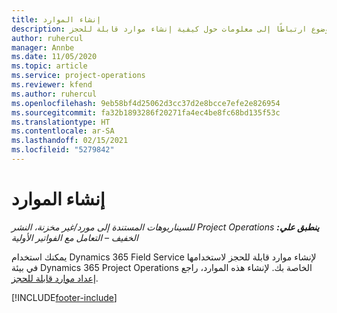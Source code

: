 ```yaml
---
title: إنشاء الموارد
description: يوفر هذا الموضوع ارتباطًا إلى معلومات حول كيفية إنشاء موارد قابلة للحجز.
author: ruhercul
manager: Annbe
ms.date: 11/05/2020
ms.topic: article
ms.service: project-operations
ms.reviewer: kfend
ms.author: ruhercul
ms.openlocfilehash: 9eb58bf4d25062d3cc37d2e8bcce7efe2e826954
ms.sourcegitcommit: fa32b1893286f20271fa4ec4be8fc68bd135f53c
ms.translationtype: HT
ms.contentlocale: ar-SA
ms.lasthandoff: 02/15/2021
ms.locfileid: "5279842"
---
```

# <a name="create-resources"></a>إنشاء الموارد

_**ينطبق علي:** ‏‫Project Operations للسيناريوهات المستندة إلى مورد/غير مخزنة‬، ‏‫النشر الخفيف – التعامل مع الفواتير الأولية‬_

يمكنك استخدام Dynamics 365 Field Service لإنشاء موارد قابلة للحجز لاستخدامها في بيئة Dynamics 365 Project Operations الخاصة بك. لإنشاء هذه الموارد، راجع [إعداد موارد قابلة للحجز](https://docs.microsoft.com/dynamics365/field-service/set-up-bookable-resources).


[!INCLUDE[footer-include](../includes/footer-banner.md)]